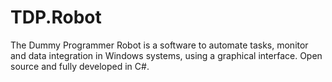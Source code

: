 # TDP.Robot
The Dummy Programmer Robot is a software to automate tasks, monitor and data integration in Windows systems, using a graphical interface.
Open source and fully developed in C#.
